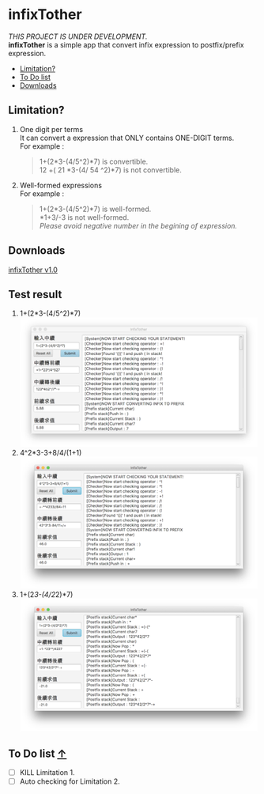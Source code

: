 # infixTother
*THIS PROJECT IS UNDER DEVELOPMENT.*  
**infixTother** is a simple app that convert infix expression to postfix/prefix expression.  
- [Limitation?](https://github.com/RxnNode/infixTother#limitation)
- [To Do list](https://github.com/RxnNode/infixTother#to-do-list)
- [Downloads](https://github.com/RxnNode/infixTother#downloads)
## Limitation?
1. One digit per terms  
    It can convert a expression that ONLY contains ONE-DIGIT terms.  
    For example :  
    >1+(2*3-(4/5^2)*7) is convertible.  
    >12 +( 21 *3-(4/ 54 ^2)*7) is not convertible.
2. Well-formed expressions  
    For example :  
    >1+(2*3-(4/5^2)*7) is well-formed.   
    >*1+3/-3 is not well-formed.   
    *Please avoid negative number in the begining of expression.*

## Downloads
[infixTother v1.0](https://github.com/RxnNode/infixTother/releases)
## Test result
1. 1+(2*3-(4/5^2)*7)
![1+(2*3-(4/5^2)*7)](/images/test01.png)
2. 4^2*3-3+8/4/(1+1)
![4^2*3-3+8/4/(1+1)](/images/test02.png)
3. 1+(2*3-(4/2*2)*7)
![1+(2*3-(4/2*2)*7)](/images/test03.png)

## To Do list [↑](https://github.com/RxnNode/infixTother#infixtother)
- [ ] KILL Limitation 1.  
- [ ] Auto checking for Limitation 2.   
